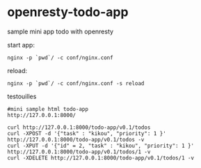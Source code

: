 # openresty-todo-app
sample mini app todo with openresty

start app:
 ```
nginx -p `pwd`/ -c conf/nginx.conf
```

reload:
```
nginx -p `pwd`/ -c conf/nginx.conf -s reload
```

testouilles
```shell
#mini sample html todo-app
http://127.0.0.1:8000/

curl http://127.0.0.1:8000/todo-app/v0.1/todos
curl -XPOST -d '{"task" : "kikou", "priority": 1 }' http://127.0.0.1:8000/todo-app/v0.1/todos -v
curl -XPUT -d '{"id" = 2, "task" : "kikou", "priority": 1 }' http://127.0.0.1:8000/todo-app/v0.1/todos/1 -v
curl -XDELETE http://127.0.0.1:8000/todo-app/v0.1/todos/1 -v

```
